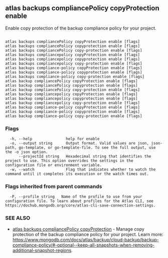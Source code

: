 ## atlas backups compliancePolicy copyProtection enable

Enable copy protection of the backup compliance policy for your project.



```

atlas backups compliancePolicy copyProtection enable [flags]
atlas backups compliancePolicy copyprotection enable [flags]
atlas backups compliancePolicy copy-protection enable [flags]
atlas backups compliancepolicy copyProtection enable [flags]
atlas backups compliancepolicy copyprotection enable [flags]
atlas backups compliancepolicy copy-protection enable [flags]
atlas backups compliance-policy copyProtection enable [flags]
atlas backups compliance-policy copyprotection enable [flags]
atlas backups compliance-policy copy-protection enable [flags]
atlas backup compliancePolicy copyProtection enable [flags]
atlas backup compliancePolicy copyprotection enable [flags]
atlas backup compliancePolicy copy-protection enable [flags]
atlas backup compliancepolicy copyProtection enable [flags]
atlas backup compliancepolicy copyprotection enable [flags]
atlas backup compliancepolicy copy-protection enable [flags]
atlas backup compliance-policy copyProtection enable [flags]
atlas backup compliance-policy copyprotection enable [flags]
atlas backup compliance-policy copy-protection enable [flags]
```



### Flags

```
  -h, --help               help for enable
  -o, --output string      Output format. Valid values are json, json-path, go-template, or go-template-file. To see the full output, use the -o json option.
      --projectId string   Hexadecimal string that identifies the project to use. This option overrides the settings in the configuration file or environment variable.
  -w, --watch              Flag that indicates whether to watch the command until it completes its execution or the watch times out.

```


### Flags inherited from parent commands

```
  -P, --profile string   Name of the profile to use from your configuration file. To learn about profiles for the Atlas CLI, see https://dochub.mongodb.org/core/atlas-cli-save-connection-settings.

```

### SEE ALSO


* [atlas backups compliancePolicy copyProtection](atlas_backups_compliancePolicy_copyProtection.md)	- Manage copy protection of the backup compliance policy for your project. Learn more: https://www.mongodb.com/docs/atlas/backup/cloud-backup/backup-compliance-policy/#-optional--keep-all-snapshots-when-removing-additional-snapshot-regions.



